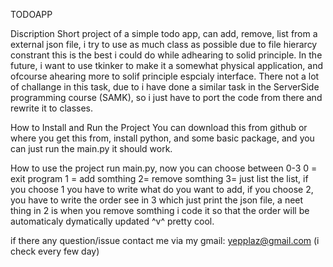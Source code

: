 TODOAPP

Discription
Short project of a simple todo app, can add, remove, list from a external json file, i try to use as much class as possible due to file hierarcy constrant this is the best i could do while adhearing to solid principle. In the future, i want to use tkinker to make it a somewhat physical application, and ofcourse ahearing more to solif principle espcialy interface. There not a lot of challange in this task, due to i have done a similar task in the ServerSide programming course (SAMK), so i just have to port the code from there and rewrite it to classes.

How to Install and Run the Project
You can download this from github or where you get this from, install python, and some basic package, and you can just run the main.py it should work.

How to use the project
run main.py, now you can choose between 0-3 0 = exit program 1 = add somthing 2= remove somthing 3= just list the list, if you choose 1 you have to write what do you want to add, if you choose 2, you have to write the order see in 3 which just print the json file, a neet thing in 2 is when you remove somthing i code it so that the order will be automaticaly dymatically updated ^v^ pretty cool.

if there any question/issue contact me via my gmail: yepplaz@gmail.com
(i check every few day)